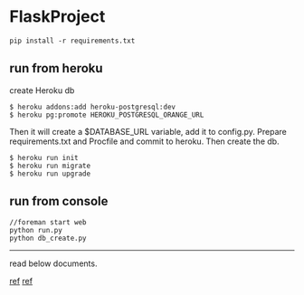 # FlaskProject
    pip install -r requirements.txt
run from heroku
------
create Heroku db

    $ heroku addons:add heroku-postgresql:dev
    $ heroku pg:promote HEROKU_POSTGRESQL_ORANGE_URL
Then it will create a $DATABASE_URL variable, add it to config.py. Prepare requirements.txt and Procfile and commit to heroku.
Then create the db.

    $ heroku run init
    $ heroku run migrate
    $ heroku run upgrade
    
run from console
-------

    //foreman start web
    python run.py
    python db_create.py

-----
read below documents.

[ref](http://blog.miguelgrinberg.com/post/the-flask-mega-tutorial-part-xviii-deployment-on-the-heroku-cloud)
[ref](https://devcenter.heroku.com/articles/getting-started-with-python-o#start-flask-app-inside-a-virtualenv)
